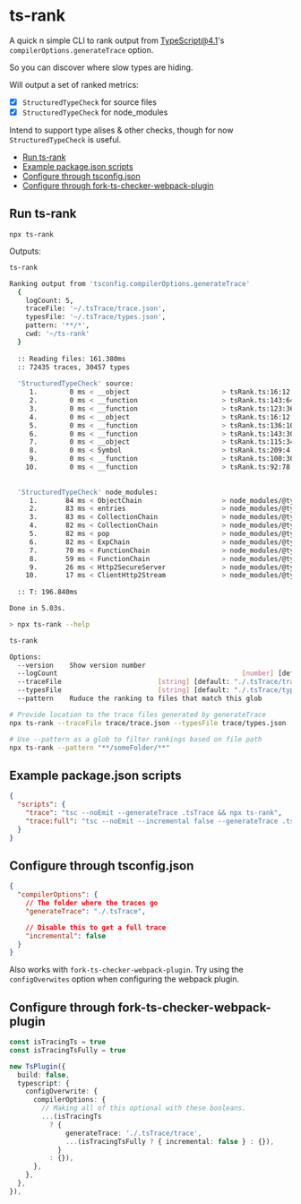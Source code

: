 # ts-rank

A quick n simple CLI to rank output from TypeScript@4.1's `compilerOptions.generateTrace` option.

So you can discover where slow types are hiding.

Will output a set of ranked metrics:
- [x] `StructuredTypeCheck` for source files
- [x] `StructuredTypeCheck` for node_modules

Intend to support type alises & other checks, though for now `StructuredTypeCheck` is useful.

+ [Run ts-rank](#run-ts-rank)
+ [Example package.json scripts](#example-packagejson-scripts)
+ [Configure through tsconfig.json](#configure-through-tsconfigjson)
+ [Configure through fork-ts-checker-webpack-plugin](#configure-through-fork-ts-checker-webpack-plugin)

## Run ts-rank

```
npx ts-rank
```

Outputs:

```bash
ts-rank

Ranking output from 'tsconfig.compilerOptions.generateTrace'
  {
    logCount: 5,
    traceFile: '~/.tsTrace/trace.json',
    typesFile: '~/.tsTrace/types.json',
    pattern: '**/*',
    cwd: '~/ts-rank'
  }
  
  :: Reading files: 161.380ms
  :: 72435 traces, 30457 types
  
  'StructuredTypeCheck' source:
     1.        0 ms < __object                       > tsRank.ts:16:12
     2.        0 ms < __function                     > tsRank.ts:143:64
     3.        0 ms < __function                     > tsRank.ts:123:36
     4.        0 ms < __object                       > tsRank.ts:16:12
     5.        0 ms < __function                     > tsRank.ts:136:10
     6.        0 ms < __function                     > tsRank.ts:143:30
     7.        0 ms < __object                       > tsRank.ts:115:34
     8.        0 ms < Symbol                         > tsRank.ts:209:4
     9.        0 ms < __function                     > tsRank.ts:100:30
    10.        0 ms < __function                     > tsRank.ts:92:78
    
  
  'StructuredTypeCheck' node_modules:
     1.       84 ms < ObjectChain                    > node_modules/@types/lodash/common/common.d.ts:205:6
     2.       83 ms < entries                        > node_modules/@types/lodash/common/object.d.ts:599:31
     3.       83 ms < CollectionChain                > node_modules/@types/lodash/common/common.d.ts:181:6
     4.       82 ms < CollectionChain                > node_modules/@types/lodash/common/common.d.ts:181:6
     5.       82 ms < pop                            > node_modules/@types/lodash/common/common.d.ts:182:35
     6.       82 ms < ExpChain                       > node_modules/@types/lodash/common/common.d.ts:15:22
     7.       70 ms < FunctionChain                  > node_modules/@types/lodash/common/common.d.ts:199:6
     8.       59 ms < FunctionChain                  > node_modules/@types/lodash/common/common.d.ts:199:6
     9.       26 ms < Http2SecureServer              > node_modules/@types/node/http2.d.ts:513:6
    10.       17 ms < ClientHttp2Stream              > node_modules/@types/node/http2.d.ts:181:6
    
  :: T: 196.840ms

Done in 5.03s.
```

```bash
> npx ts-rank --help 

ts-rank

Options:
  --version    Show version number                                     [boolean]
  --logCount                                              [number] [default: 10]
  --traceFile                        [string] [default: "./.tsTrace/trace.json"]
  --typesFile                        [string] [default: "./.tsTrace/types.json"]
  --pattern    Ruduce the ranking to files that match this glob         [string]
```

```bash
# Provide location to the trace files generated by generateTrace
npx ts-rank --traceFile trace/trace.json --typesFile trace/types.json

# Use --pattern as a glob to filter rankings based on file path
npx ts-rank --pattern "**/someFolder/**"  
```

## Example package.json scripts

```json
{
  "scripts": {
    "trace": "tsc --noEmit --generateTrace .tsTrace && npx ts-rank",
    "trace:full": "tsc --noEmit --incremental false --generateTrace .tsTrace && npx ts-rank",
  }
}
```

## Configure through tsconfig.json

```json
{
  "compilerOptions": {
    // The folder where the traces go
    "generateTrace": "./.tsTrace",

    // Disable this to get a full trace
    "incremental": false
  }
}
```

Also works with `fork-ts-checker-webpack-plugin`. Try using the `configOverwites` option when configuring the webpack plugin.

## Configure through fork-ts-checker-webpack-plugin

```ts
const isTracingTs = true
const isTracingTsFully = true

new TsPlugin({
  build: false,
  typescript: {
    configOverwrite: {
      compilerOptions: {
        // Making all of this optional with these booleans.
        ...(isTracingTs
          ? {
              generateTrace: './.tsTrace/trace',
              ...(isTracingTsFully ? { incremental: false } : {}),
            }
          : {}),
      },
    },
  },
}),
```
